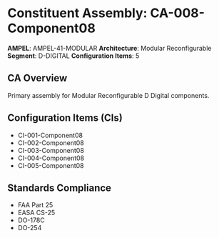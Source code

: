 # Constituent Assembly: CA-008-Component08

**AMPEL**: AMPEL-41-MODULAR
**Architecture**: Modular Reconfigurable
**Segment**: D-DIGITAL
**Configuration Items**: 5

## CA Overview
Primary assembly for Modular Reconfigurable D Digital components.

## Configuration Items (CIs)
- CI-001-Component08
- CI-002-Component08
- CI-003-Component08
- CI-004-Component08
- CI-005-Component08

## Standards Compliance
- FAA Part 25
- EASA CS-25
- DO-178C
- DO-254
